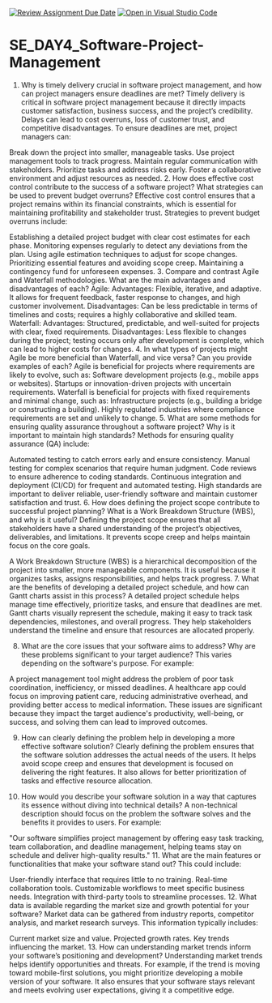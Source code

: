 [![Review Assignment Due Date](https://classroom.github.com/assets/deadline-readme-button-22041afd0340ce965d47ae6ef1cefeee28c7c493a6346c4f15d667ab976d596c.svg)](https://classroom.github.com/a/9pw6JKcu)
[![Open in Visual Studio Code](https://classroom.github.com/assets/open-in-vscode-2e0aaae1b6195c2367325f4f02e2d04e9abb55f0b24a779b69b11b9e10269abc.svg)](https://classroom.github.com/online_ide?assignment_repo_id=17195044&assignment_repo_type=AssignmentRepo)
# SE_DAY4_Software-Project-Management
1. Why is timely delivery crucial in software project management, and how can project managers ensure deadlines are met?
Timely delivery is critical in software project management because it directly impacts customer satisfaction, business success, and the project’s credibility. Delays can lead to cost overruns, loss of customer trust, and competitive disadvantages. To ensure deadlines are met, project managers can:

Break down the project into smaller, manageable tasks.
Use project management tools to track progress.
Maintain regular communication with stakeholders.
Prioritize tasks and address risks early.
Foster a collaborative environment and adjust resources as needed.
2. How does effective cost control contribute to the success of a software project? What strategies can be used to prevent budget overruns?
Effective cost control ensures that a project remains within its financial constraints, which is essential for maintaining profitability and stakeholder trust. Strategies to prevent budget overruns include:

Establishing a detailed project budget with clear cost estimates for each phase.
Monitoring expenses regularly to detect any deviations from the plan.
Using agile estimation techniques to adjust for scope changes.
Prioritizing essential features and avoiding scope creep.
Maintaining a contingency fund for unforeseen expenses.
3. Compare and contrast Agile and Waterfall methodologies. What are the main advantages and disadvantages of each?
Agile:
Advantages: Flexible, iterative, and adaptive. It allows for frequent feedback, faster response to changes, and high customer involvement.
Disadvantages: Can be less predictable in terms of timelines and costs; requires a highly collaborative and skilled team.
Waterfall:
Advantages: Structured, predictable, and well-suited for projects with clear, fixed requirements.
Disadvantages: Less flexible to changes during the project; testing occurs only after development is complete, which can lead to higher costs for changes.
4. In what types of projects might Agile be more beneficial than Waterfall, and vice versa? Can you provide examples of each?
Agile is beneficial for projects where requirements are likely to evolve, such as:
Software development projects (e.g., mobile apps or websites).
Startups or innovation-driven projects with uncertain requirements.
Waterfall is beneficial for projects with fixed requirements and minimal change, such as:
Infrastructure projects (e.g., building a bridge or constructing a building).
Highly regulated industries where compliance requirements are set and unlikely to change.
5. What are some methods for ensuring quality assurance throughout a software project? Why is it important to maintain high standards?
Methods for ensuring quality assurance (QA) include:

Automated testing to catch errors early and ensure consistency.
Manual testing for complex scenarios that require human judgment.
Code reviews to ensure adherence to coding standards.
Continuous integration and deployment (CI/CD) for frequent and automated testing. High standards are important to deliver reliable, user-friendly software and maintain customer satisfaction and trust.
6. How does defining the project scope contribute to successful project planning? What is a Work Breakdown Structure (WBS), and why is it useful?
Defining the project scope ensures that all stakeholders have a shared understanding of the project’s objectives, deliverables, and limitations. It prevents scope creep and helps maintain focus on the core goals.

A Work Breakdown Structure (WBS) is a hierarchical decomposition of the project into smaller, more manageable components. It is useful because it organizes tasks, assigns responsibilities, and helps track progress.
7. What are the benefits of developing a detailed project schedule, and how can Gantt charts assist in this process?
A detailed project schedule helps manage time effectively, prioritize tasks, and ensure that deadlines are met. Gantt charts visually represent the schedule, making it easy to track task dependencies, milestones, and overall progress. They help stakeholders understand the timeline and ensure that resources are allocated properly.

8. What are the core issues that your software aims to address? Why are these problems significant to your target audience?
This varies depending on the software's purpose. For example:

A project management tool might address the problem of poor task coordination, inefficiency, or missed deadlines.
A healthcare app could focus on improving patient care, reducing administrative overhead, and providing better access to medical information.
These issues are significant because they impact the target audience's productivity, well-being, or success, and solving them can lead to improved outcomes.

9. How can clearly defining the problem help in developing a more effective software solution?
Clearly defining the problem ensures that the software solution addresses the actual needs of the users. It helps avoid scope creep and ensures that development is focused on delivering the right features. It also allows for better prioritization of tasks and effective resource allocation.

10. How would you describe your software solution in a way that captures its essence without diving into technical details?
A non-technical description should focus on the problem the software solves and the benefits it provides to users. For example:

"Our software simplifies project management by offering easy task tracking, team collaboration, and deadline management, helping teams stay on schedule and deliver high-quality results."
11. What are the main features or functionalities that make your software stand out?
This could include:

User-friendly interface that requires little to no training.
Real-time collaboration tools.
Customizable workflows to meet specific business needs.
Integration with third-party tools to streamline processes.
12. What data is available regarding the market size and growth potential for your software?
Market data can be gathered from industry reports, competitor analysis, and market research surveys. This information typically includes:

Current market size and value.
Projected growth rates.
Key trends influencing the market.
13. How can understanding market trends inform your software’s positioning and development?
Understanding market trends helps identify opportunities and threats. For example, if the trend is moving toward mobile-first solutions, you might prioritize developing a mobile version of your software. It also ensures that your software stays relevant and meets evolving user expectations, giving it a competitive edge.
